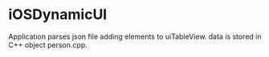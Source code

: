 # iOSDynamicUI
Application parses json file adding elements to uiTableView. data is stored in C++ object person.cpp.
